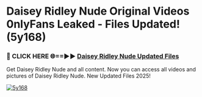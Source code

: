 # Daisey Ridley Nude Original Videos 0nlyFans Leaked - Files Updated! (5y168)

<h3>🔴 CLICK HERE 🌐==►► <a href="https://tinyurl.com/4mcuefdz" rel="nofollow">Daisey Ridley Nude Updated Files</a></h3>

Get Daisey Ridley Nude and all content. Now you can access all videos and pictures of Daisey Ridley Nude. New Updated Files 2025!

[![5y168](https://i.imgur.com/StAQSOY.gif)](https://tinyurl.com/4mcuefdz)
